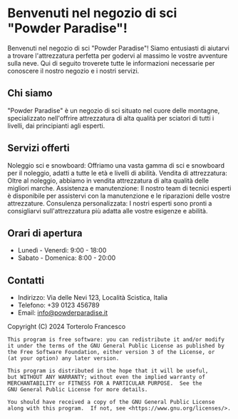 


# **Benvenuti nel negozio di sci "Powder Paradise"!**
Benvenuti nel negozio di sci "Powder Paradise"! Siamo entusiasti di aiutarvi a trovare l'attrezzatura perfetta per godervi al massimo le vostre avventure sulla neve. Qui di seguito troverete tutte le informazioni necessarie per conoscere il nostro negozio e i nostri servizi.

## **Chi siamo**
"Powder Paradise" è un negozio di sci situato nel cuore delle montagne, specializzato nell'offrire attrezzatura di alta qualità per sciatori di tutti i livelli, dai principianti agli esperti.

## **Servizi offerti**
Noleggio sci e snowboard: Offriamo una vasta gamma di sci e snowboard per il noleggio, adatti a tutte le età e livelli di abilità.
Vendita di attrezzatura: Oltre al noleggio, abbiamo in vendita attrezzatura di alta qualità delle migliori marche.
Assistenza e manutenzione: Il nostro team di tecnici esperti è disponibile per assistervi con la manutenzione e le riparazioni delle vostre attrezzature.
Consulenza personalizzata: I nostri esperti sono pronti a consigliarvi sull'attrezzatura più adatta alle vostre esigenze e abilità.

## **Orari di apertura**
- Lunedì - Venerdì: 9:00 - 18:00
- Sabato - Domenica: 8:00 - 20:00

## **Contatti**
- Indirizzo: Via delle Nevi 123, Località Scistica, Italia
- Telefono: +39 0123 456789
- Email: info@powderparadise.it

 Copyright (C) 2024 Torterolo Francesco

    This program is free software: you can redistribute it and/or modify
    it under the terms of the GNU General Public License as published by
    the Free Software Foundation, either version 3 of the License, or
    (at your option) any later version.

    This program is distributed in the hope that it will be useful,
    but WITHOUT ANY WARRANTY; without even the implied warranty of
    MERCHANTABILITY or FITNESS FOR A PARTICULAR PURPOSE.  See the
    GNU General Public License for more details.

    You should have received a copy of the GNU General Public License
    along with this program.  If not, see <https://www.gnu.org/licenses/>.
